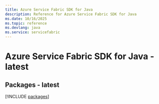 ```yaml
---
title: Azure Service Fabric SDK for Java
description: Reference for Azure Service Fabric SDK for Java
ms.date: 10/16/2025
ms.topic: reference
ms.devlang: java
ms.service: servicefabric
---
```

# Azure Service Fabric SDK for Java - latest
## Packages - latest
[!INCLUDE [packages](service-fabric-index.md)]